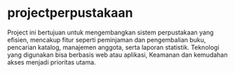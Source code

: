 # projectperpustakaan
Project ini bertujuan untuk mengembangkan sistem perpustakaan yang efisien, mencakup fitur seperti peminjaman dan pengembalian buku, pencarian katalog, manajemen anggota, serta laporan statistik. Teknologi yang digunakan bisa berbasis web atau aplikasi, Keamanan dan kemudahan akses menjadi prioritas utama.
